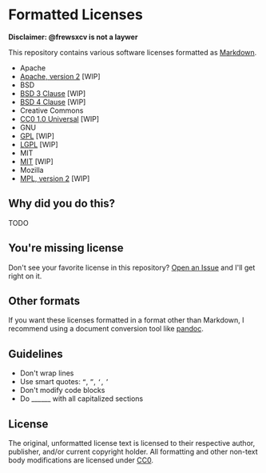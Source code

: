 # Formatted Licenses

**Disclaimer: @frewsxcv is not a laywer**

This repository contains various software licenses formatted as [Markdown](https://en.wikipedia.org/wiki/Markdown).

* Apache
 * [Apache, version 2]() [WIP]
* BSD
 * [BSD 3 Clause]() [WIP]
 * [BSD 4 Clause]() [WIP]
* Creative Commons
 * [CC0 1.0 Universal]() [WIP]
* GNU
 * [GPL]() [WIP]
 * [LGPL]() [WIP]
* MIT
 * [MIT]() [WIP]
* Mozilla
 * [MPL, version 2]() [WIP]

## Why did you do this?

TODO

## You're missing license

Don't see your favorite license in this repository? [Open an Issue](https://github.com/frewsxcv/formatted-licenses/issues/new) and I'll get right on it.

## Other formats

If you want these licenses formatted in a format other than Markdown, I recommend using a document conversion tool like [pandoc](http://pandoc.org).

## Guidelines

* Don't wrap lines
* Use smart quotes: `“`, `”`, `‘`, `’`
* Don't modify code blocks
* Do ______ with all capitalized sections

## License

The original, unformatted license text is licensed to their respective author, publisher, and/or current copyright holder. All formatting and other non-text body modifications are licensed under [CC0](https://creativecommons.org/publicdomain/zero/1.0/).
